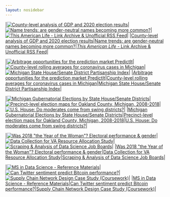 ```yaml
---
layout: nosidebar
---
```


<!-- BEGIN HIGHLIGHTS -->

|[![County-level analysis of GDP and 2020 election results](/thumbs/gdp-county.png)](https://github.com/dcadata/county-gdp-2020-elections)|[![Name trends: are gender-neutral names becoming more common?](/thumbs/names.png)](https://github.com/dcadata/gender-neutral-names)|[![*This American Life* - Link Archive & Unofficial RSS Feed](/thumbs/tal1.png)](/this-american-life-archive/)|
|[County-level analysis of GDP and 2020 election results](https://github.com/dcadata/county-gdp-2020-elections)|[Name trends: are gender-neutral names becoming more common?](https://github.com/dcadata/gender-neutral-names)|[*This American Life* - Link Archive & Unofficial RSS Feed](/this-american-life-archive/)|

|[![Arbitrage opportunities for the prediction market PredictIt](/thumbs/profile.png)](https://github.com/dcadata/predictit-arbitrage)|[![County-level rolling averages for coronavirus cases in Michigan](/thumbs/cv-mi.png)](https://github.com/dcadata/cv-mi)|[![Michigan State House/Senate District Partisanship Index](/thumbs/mi-partisanship-index.png)](https://github.com/dcadata/michigan-district-partisanship-index)|
|[Arbitrage opportunities for the prediction market PredictIt](https://github.com/dcadata/predictit-arbitrage)|[County-level rolling averages for coronavirus cases in Michigan](https://github.com/dcadata/cv-mi)|[Michigan State House/Senate District Partisanship Index](https://github.com/dcadata/michigan-district-partisanship-index)|

|[![Michigan Gubernatorial Elections by State House/Senate Districts](/thumbs/mi-gubernatorial-by-district.png)](https://github.com/dcadata/michigan-district-partisanship-index/blob/master/gubernatorial-elections.md)|[![Precinct-level election maps for Oakland County, Michigan, 2008-2018](/thumbs/oakland-county.png)](https://github.com/dcadata/michigan-district-partisanship-index/tree/master/_oakland-county#oakland-county-precinct-level-election-maps)|[![U.S. House: Do moderates come from swing districts?](/thumbs/2018-midterms1.png)](/elections-2018/)|
|[Michigan Gubernatorial Elections by State House/Senate Districts](https://github.com/dcadata/michigan-district-partisanship-index/blob/master/gubernatorial-elections.md)|[Precinct-level election maps for Oakland County, Michigan, 2008-2018](https://github.com/dcadata/michigan-district-partisanship-index/tree/master/_oakland-county#oakland-county-precinct-level-election-maps)|[U.S. House: Do moderates come from swing districts?](/elections-2018/)|

|[![Was 2018 "the Year of the Woman"? Electoral performance & gender](/thumbs/2018-midterms3.png)](/elections-2018/women-candidates-emily-susan)|[![Data Collection for VA Resource Allocation Study](/thumbs/va-resource.png)](https://github.com/dcadata/va-resource)|[![Scraping & Analysis of Data Science Job Boards](/thumbs/jobmap.png)](/ms-coursework/dse6000-scraping-analysis-job-boards/)|
|[Was 2018 "the Year of the Woman"? Electoral performance & gender](/elections-2018/women-candidates-emily-susan)|[Data Collection for VA Resource Allocation Study](https://github.com/dcadata/va-resource)|[Scraping & Analysis of Data Science Job Boards](/ms-coursework/dse6000-scraping-analysis-job-boards/)|

|[![MS in Data Science - Reference Materials](/thumbs/ms-goodbelly.png)](/ms)|[![Can Twitter sentiment predict Bitcoin performance?](/thumbs/twitter-bitcoin.png)](/twitter-sentiment-predict-bitcoin)|[![Supply Chain Network Design Case Study (Coursework)](/thumbs/scmap.png)](/ms-coursework/dsb6200-supply-chain-network-design/)|
|[MS in Data Science - Reference Materials](/ms)|[Can Twitter sentiment predict Bitcoin performance?](/twitter-sentiment-predict-bitcoin)|[Supply Chain Network Design Case Study (Coursework)](/ms-coursework/dsb6200-supply-chain-network-design/)|

<!-- END HIGHLIGHTS -->